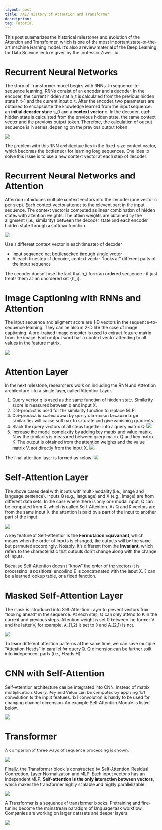 ```yaml
---
layout: post
title: /AI/ History of Attention and Transformer
description: 
tag: Tutorial
---
```


This post summarizes the historical milestones and evolution of the Attention and Transformer, which is one of the most important state-of-the-art machine learning model. It's also a review material of the Deep Learning for Data Science lecture given by the professor Ziwei Liu.

# Recurrent Neural Networks

The story of Transformer model begins with RNNs. In sequence-to-sequence learning, RNNs consist of an encoder and a decoder. In the encoder, the current hidden stat h_t is calculated from the previous hidden state h_t-1 and the current input x_t. After the encoder, two parameters are obtained to encapsulate the knowledge learned from the input sequence: an **initial decoder state** s_0 and a **context vector** c. In the decoder, each hidden state is calculated from the previous hidden state, the same context vector and the previous output token. Therefore, the calculation of output sequence is in series, depening on the previous output token.

![](http://siyue-zhang.github.io/images/attention/rnn.png)

The problem with this RNN architecture lies in the fixed-size context vector, which becomes the bottleneck for learning long sequences. One idea to solve this issue is to use a new context vector at each step of decoder.

# Recurrent Neural Networks and Attention

Attention introduces multiple context vectors into the decoder (one vector c per step). Each context vector attends to the relevent part in the input sequence. The context vector is computed as linear combination of hidden states with attention weights. The attion weights are obtained by the alignment (i.e., similarity) between the decoder state and each encoder hidden state through a softmax function. 

![](http://siyue-zhang.github.io/images/attention/rnn_att.png)

Use a different context vector in each timestep of decoder
* Input sequence not bottlenecked through single vector 
* At each timestep of decoder, context vector “looks at” different parts of the input sequence

The decoder doesn’t use the fact that h_i form an ordered sequence – it just treats them as an unordered set {h_i}.

# Image Captioning with RNNs and Attention

The input sequence and aligment score are 1-D vectors in the sequence-to-sequence learning. They can be also in 2-D like the case of image captioning. A pre-trained image encoder is used to extract feature matrix from the image. Each output word has a context vector attending to all values in the feature matrix.

![](http://siyue-zhang.github.io/images/attention/image_att.png)

# Attention Layer

In the next milestone, researchers work on including the RNN and Attention architecture into a single layer, called Attention Layer. 

1. Query vector q is used as the same function of hidden state. Similarity score is measured between q and input X.
2. Dot-product is used for the similarity function to replace MLP.
3. Dot-product is scaled down by query dimension because large similarities will cause softmax to saturate and give vanishing gradients.
4. Stack the query vectors of all steps together into a query matrix Q.
![](http://siyue-zhang.github.io/images/attention/att.png)
5. Increase the model complexity by adding key matrix and value matrix. Now the similarity is measured between query matrix Q and key matrix K. The output is obtained from the attention weights and the value matrix V, not directly from the input X.
![](http://siyue-zhang.github.io/images/attention/att2.png)

The final attention layer is formed as below.
![](http://siyue-zhang.github.io/images/attention/att_layer.png)

# Self-Attention Layer

The above cases deal with inputs with multi-modality (i.e., image and language sentence). Inputs Q (e.g., language) and X (e.g., image) are from different data sets. In the case where there is only one modal input, Q can be computed from X, which is called Self-Attention. As Q and K vectors are from the same input X, the attention is paid by a part of the input to another part of the input.

![](http://siyue-zhang.github.io/images/attention/self_att.png)

A key feature of Self-Attention is the **Permutation Equivariant**, which means when the order of inputs is changed, the outputs will be the same but permuted accordingly. Notably, it's different from the **Invariant**, which refers to the characteristic that outputs don't change along with the change of inputs.

Because Self-Attention doesn’t “know” the order of the vectors it is processing, a positional encoding E is concatenated with the input X. E can be a learned lookup table, or a fixed function.

# Masked Self-Attention Layer

The mask is introduced into Self-Attention Layer to prevent vectors from “looking ahead” in the sequence. At each step, Q can only attend to K in the current and previous steps. Attention weight is set 0 between the former V and the latter V, for example, A_(1,2) is set to 0 and A_(2,1) is not.

![](http://siyue-zhang.github.io/images/attention/mask.png)

To learn different attention patterns at the same time, we can have multiple “Attention Heads” in parallel for query Q. Q dimension can be further spilt into independent parts (i.e., Heads H). 

# CNN with Self-Attention

Self-Attention architecture can be integrated into CNN. Instead of matrix multiplication, Query, Key and Value can be computed by applying 1x1 convolution to the input features. 1x1 convolution is handy to be used for changing channel dimension. An example Self-Attention Module is listed below.

![](http://siyue-zhang.github.io/images/attention/cnn_self_att.png)

# Transformer

A comparion of three ways of sequence processing is shown.

![](http://siyue-zhang.github.io/images/attention/comp.png)

Finally, the Transformer block is constructed by Self-Attention, Residual Connection, Layer Normalization and MLP. Each input vector x has an independent MLP. **Self-attention is the only interaction between vectors**, which makes the transformer highly scalable and highly parallelizable. 

![](http://siyue-zhang.github.io/images/attention/tf_blk.png)

A Transformer is a sequence of transformer blocks. Pretraining and fine-tuning become the mainstream paradigm of language task workflow. Companies are working on larger datasets and deeper layers.

![](http://siyue-zhang.github.io/images/attention/tf_m.png)
